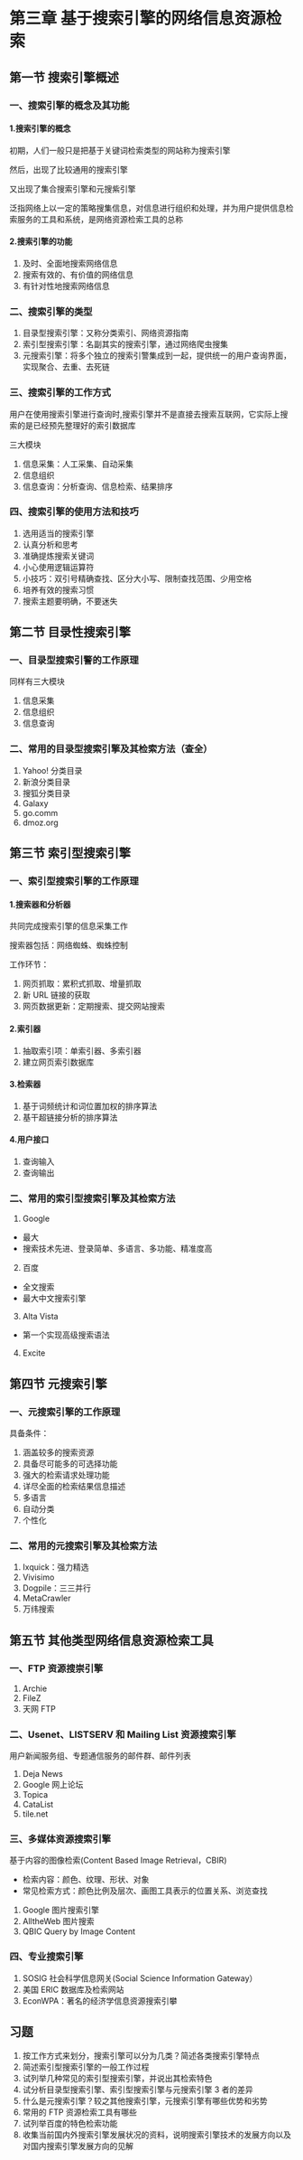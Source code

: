 # 第三章 基于搜索引擎的网络信息资源检索

## 第一节 搜索引擎概述

### 一、搜索引擎的概念及其功能

#### 1.搜索引擎的概念

初期，人们一般只是把基于关键词检索类型的网站称为搜索引擎

然后，出现了比较通用的搜索引擎

又出现了集合搜索引擎和元搜紫引擎

泛指网络上以一定的策略搜集信息，对信息进行组织和处理，并为用户提供信息检索服务的工具和系统，是网络资源检索工具的总称

#### 2.搜索引擎的功能

1. 及时、全面地搜索网络信息
2. 搜索有效的、有价值的网络信息
3. 有针对性地搜索网络信息

### 二、搜索引擎的类型

1. 目录型搜索引擎：又称分类索引、网络资源指南 
2. 索引型搜索引擎：名副其实的搜索引擎，通过网络爬虫搜集
3. 元搜索引擎：将多个独立的搜索引警集成到一起，提供统一的用户查询界面，实现聚合、去重、去死链

### 三、搜索引擎的工作方式

用户在使用搜索引擎进行查询时,搜索引擎并不是直接去搜索互联网，它实际上搜索的是已经预先整理好的索引数据库

三大模块

1. 信息采集：人工采集、自动采集
2. 信息组织
3. 信息查询：分析查询、信息检索、结果排序

### 四、搜索引擎的使用方法和技巧

1. 选用适当的搜索引擎
2. 认真分析和思考
3. 准确提炼搜索关键词
4. 小心使用逻辑运算符
5. 小技巧：双引号精确查找、区分大小写、限制查找范围、少用空格
6. 培养有效的搜索习惯
7. 搜索主题要明确，不要迷失

## 第二节 目录性搜索引擎

### 一、目录型搜索引警的工作原理

同样有三大模块

1. 信息采集
2. 信息组织
3. 信息查询

### 二、常用的目录型搜索引擎及其检索方法（查全）

1. Yahoo! 分类目录
2. 新浪分类目录
3. 搜狐分类目录
4. Galaxy
5. go.comm
6. dmoz.org

## 第三节 索引型搜索引擎

### 一、索引型搜索引擎的工作原理

#### 1.搜索器和分析器

共同完成搜索引擎的信息采集工作

搜索器包括：网络蜘蛛、蜘蛛控制

工作环节：

1. 网页抓取：累积式抓取、增量抓取
2. 新 URL 链接的获取
3. 网页数据更新：定期搜索、提交网站搜索

#### 2.索引器

1. 抽取索引项：单索引器、多索引器
2. 建立网页索引数据库

#### 3.检索器

1. 基于词频统计和词位置加权的排序算法
2. 基干超链接分析的排序算法

#### 4.用户接口

1. 查询输入
2. 查询输出

### 二、常用的索引型搜索引擎及其检索方法

1. Google
  - 最大
  - 搜索技术先进、登录简单、多语言、多功能、精准度高

2. 百度
  - 全文搜索
  - 最大中文搜索引擎

3. Alta Vista
  - 第一个实现高级搜索语法

4. Excite

## 第四节 元搜索引擎

### 一、元搜索引擎的工作原理

具备条件：

1. 涵盖较多的搜索资源
2. 具备尽可能多的可选择功能
3. 强大的检索请求处理功能
4. 详尽全面的检索结果信息描述
5. 多语言
6. 自动分类
7. 个性化

### 二、常用的元搜索引擎及其检索方法

1. Ixquick：强力精选
2. Vivisimo
3. Dogpile：三三并行
4. MetaCrawler
5. 万纬搜索

## 第五节 其他类型网络信息资源检索工具

### 一、FTP 资源搜崇引擎

1. Archie
2. FileZ
3. 天网 FTP

### 二、Usenet、LISTSERV 和 Mailing List 资源搜索引擎

用户新闻服务组、专题通信服务的邮件群、邮件列表

1. Deja News
2. Google 网上论坛
3. Topica
4. CataList
5. tile.net

### 三、多媒体资源搜索引擎

基于内容的图像检索(Content Based Image Retrieval，CBIR)

- 检索内容：颜色、纹理、形状、对象
- 常见检索方式：颜色比例及层次、画图工具表示的位置关系、浏览查找

1. Google 图片搜索引擎
2. AlltheWeb 图片搜索
3. QBIC Query by Image Content

### 四、专业搜索引擎

1. SOSIG 社会科学信息网关(Social Science Information Gateway）
2. 美国 ERIC 数据库及检索网站
3. EconWPA：著名的经济学信息资源搜索引攀

## 习题

1. 按工作方式来划分，搜索引擎可以分为几类？简述各类搜索引擎特点
2. 简述索引型搜索引擎的一般工作过程
3. 试列举几种常见的索引型搜索引擎，并说出其检索特色
4. 试分析目录型搜索引擎、索引型搜索引擎与元搜索引擎 3 者的差异
5. 什么是元搜索引擎？较之其他搜索引擎，元搜索引擎有哪些优势和劣势
6. 常用的 FTP 资源检索工具有哪些
7. 试列举百度的特色检索功能
8. 收集当前国内外搜索引擎发展状况的资料，说明搜索引擎技术的发展方向以及对国内搜索引擎发展方向的见解
